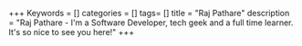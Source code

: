 +++
Keywords = []
categories = []
tags= []
title = "Raj Pathare"
description = "Raj Pathare - I'm a Software Developer, tech geek and a full time learner. It's so nice to see you here!"
+++
